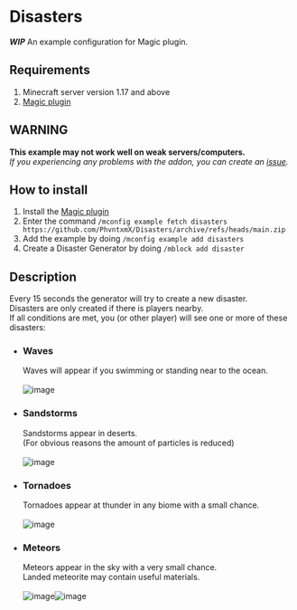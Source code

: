 # Disasters
__*WIP*__ An example configuration for Magic plugin.

## Requirements
1. Minecraft server version 1.17 and above
2. [Magic plugin](https://www.spigotmc.org/resources/magic.1056/)

## WARNING
**This example may not work well on weak servers/computers.**\
_If you experiencing any problems with the addon, you can create an [issue](https://github.com/PhvntxmX/Disasters/issues/new/choose)._

## How to install
1. Install the [Magic plugin](https://www.spigotmc.org/resources/magic.1056/)
2. Enter the command `/mconfig example fetch disasters https://github.com/PhvntxmX/Disasters/archive/refs/heads/main.zip`
3. Add the example by doing `/mconfig example add disasters`
4. Create a Disaster Generator by doing `/mblock add disaster`

## Description
Every 15 seconds the generator will try to create a new disaster.\
Disasters are only created if there is players nearby.\
If all conditions are met, you (or other player) will see one or more of these disasters:
* ### Waves
    Waves will appear if you swimming or standing near to the ocean.\
    \
    ![image](https://user-images.githubusercontent.com/51493955/127406679-4acd30bc-1c87-42fd-be90-0808b3981fb0.png)
* ### Sandstorms
    Sandstorms appear in deserts.\
    (For obvious reasons the amount of particles is reduced)\
    \
    ![image](https://user-images.githubusercontent.com/51493955/127410081-21b23e6e-5cb8-424d-82f7-09ee42d413c7.png)
* ### Tornadoes
    Tornadoes appear at thunder in any biome with a small chance.\
    \
    ![image](https://user-images.githubusercontent.com/51493955/127413227-7469cd93-69fd-4dd7-82b9-236dd3165351.png)
* ### Meteors
    Meteors appear in the sky with a very small chance.\
    Landed meteorite may contain useful materials.\
    \
    ![image](https://user-images.githubusercontent.com/51493955/127414980-41b7bd64-dbec-4191-be9e-0a572615800f.png)![image](https://user-images.githubusercontent.com/51493955/127415003-a7f9eaa7-a721-420e-8d5d-3dd00a1c88d3.png)




